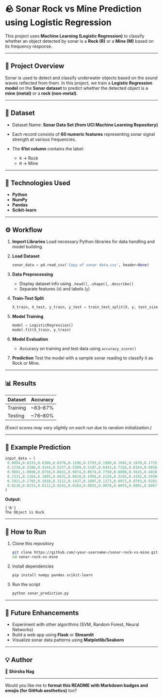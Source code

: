 
# 🪨 Sonar Rock vs Mine Prediction using Logistic Regression

This project uses **Machine Learning (Logistic Regression)** to classify whether an object detected by sonar is a **Rock (R)** or a **Mine (M)** based on its frequency response.

---

## 📘 Project Overview

Sonar is used to detect and classify underwater objects based on the sound waves reflected from them.
In this project, we train a **Logistic Regression model** on the **Sonar dataset** to predict whether the detected object is a **mine (metal)** or a **rock (non-metal)**.

---

## 🧠 Dataset

* Dataset Name: **Sonar Data Set (from UCI Machine Learning Repository)**
* Each record consists of **60 numeric features** representing sonar signal strength at various frequencies.
* The **61st column** contains the label:

  * `R` → Rock
  * `M` → Mine

---

## 🧩 Technologies Used

* **Python**
* **NumPy**
* **Pandas**
* **Scikit-learn**

---

## ⚙️ Workflow

1. **Import Libraries**
   Load necessary Python libraries for data handling and model building.

2. **Load Dataset**

   ```python
   sonar_data = pd.read_csv('Copy of sonar data.csv', header=None)
   ```

3. **Data Preprocessing**

   * Display dataset info using `.head()`, `.shape()`, `.describe()`
   * Separate features (`X`) and labels (`y`)

4. **Train-Test Split**

   ```python
   X_train, X_test, y_train, y_test = train_test_split(X, y, test_size=0.1, stratify=y, random_state=1)
   ```

5. **Model Training**

   ```python
   model = LogisticRegression()
   model.fit(X_train, y_train)
   ```

6. **Model Evaluation**

   * Accuracy on training and test data using `accuracy_score()`

7. **Prediction**
   Test the model with a sample sonar reading to classify it as Rock or Mine.

---

## 📊 Results

| Dataset  | Accuracy |
| -------- | -------- |
| Training | ~83–87%  |
| Testing  | ~76–80%  |

*(Exact scores may vary slightly on each run due to random initialization.)*

---

## 🧪 Example Prediction

```python
input_data = (
 0.0094,0.0333,0.0306,0.0376,0.1296,0.1795,0.1909,0.1692,0.1870,0.1725,
 0.2228,0.3106,0.4144,0.5157,0.5369,0.5107,0.6441,0.7326,0.8164,0.8856,
 0.9891,1.0000,0.8750,0.8631,0.9074,0.8674,0.7750,0.6600,0.5615,0.4016,
 0.2331,0.1164,0.1095,0.0431,0.0619,0.1956,0.2120,0.3242,0.4102,0.2939,
 0.1911,0.1702,0.1010,0.1512,0.1427,0.1097,0.1173,0.0972,0.0703,0.0281,
 0.0216,0.0153,0.0112,0.0241,0.0164,0.0055,0.0078,0.0055,0.0091,0.0067
)
```

**Output:**

```
['R']
The Object is Rock
```

---

## 🧾 How to Run

1. Clone this repository

   ```bash
   git clone https://github.com/<your-username>/sonar-rock-vs-mine.git
   cd sonar-rock-vs-mine
   ```

2. Install dependencies

   ```bash
   pip install numpy pandas scikit-learn
   ```

3. Run the script

   ```bash
   python sonar_prediction.py
   ```

---

## 🚀 Future Enhancements

* Experiment with other algorithms (SVM, Random Forest, Neural Networks)
* Build a web app using **Flask** or **Streamlit**
* Visualize sonar data patterns using **Matplotlib/Seaborn**

---

## 💡 Author

👤 **Shirsha Nag**



---

Would you like me to **format this README with Markdown badges and emojis (for GitHub aesthetics)** too?
